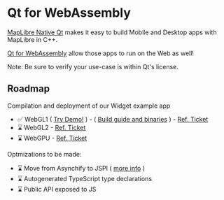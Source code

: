 # Qt for WebAssembly

[MapLibre Native Qt](https://github.com/maplibre/maplibre-native-qt) makes it easy to build Mobile and Desktop apps with MapLibre in C++.

[Qt for WebAssembly](https://doc.qt.io/qt-6/wasm.html) allow those apps to run on the Web as well!

Note: Be sure to verify your use-case is within Qt's license.

## Roadmap
Compilation and deployment of our Widget example app
- ✅ WebGL1 ( [Try Demo!](https://birkskyum-maplibre-native-wasm.pages.dev/qt-for-webassembly/webgl1-from-opengl2-legacy-renderer/) ) - ( [Build guide and binaries](./webgl1-from-opengl2-legacy-renderer/README.md) ) - [Ref. Ticket](https://github.com/maplibre/maplibre-native-qt/issues/49)
- ⌛ WebGL2 - [Ref. Ticket
](https://github.com/maplibre/maplibre-native-qt/issues/147)
- ⌛ WebGPU - [Ref. Ticket
](https://github.com/maplibre/maplibre-native-qt/issues/153)

Optmizations to be made:
- ⌛ Move from Asynchify to JSPI ( [more info](https://v8.dev/blog/jspi) )
- ⌛ Autogenerated TypeScript type declarations
- ⌛ Public API exposed to JS